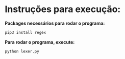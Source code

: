 # Instruções para execução:

<b>Packages necessários para rodar o programa:</b>
```bash
pip3 install regex
```

<b>Para rodar o programa, execute:</b>
```bash
python lexer.py
```